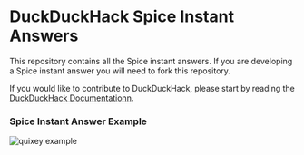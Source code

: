 # DuckDuckHack Spice Instant Answers

This repository contains all the Spice instant answers. If you are developing a Spice instant answer you will need to fork this repository.

If you would like to contribute to DuckDuckHack, please start by reading the [DuckDuckHack Documentationn](https://dukgo.com/duckduckhack/ddh-intro).

### Spice Instant Answer Example
![quixey example](https://s3.amazonaws.com/ddg-assets/docs/spice_example.png)